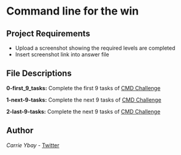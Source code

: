 # Command line for the win
## Project Requirements
- Upload a screenshot showing the required levels are completed
- Insert screenshot link into answer file

## File Descriptions
**0-first_9_tasks:** Complete the first 9 tasks of [CMD Challenge](https://cmdchallenge.com/)

**1-next-9-tasks:** Complete the next 9 tasks of [CMD Challenge](https://cmdchallenge.com/)

**2-last-9-tasks:** Complete the next 9 tasks of [CMD Challenge](https://cmdchallenge.com/)

## Author
*Carrie Ybay* - [Twitter](http://twitter.com/hicarrie_)